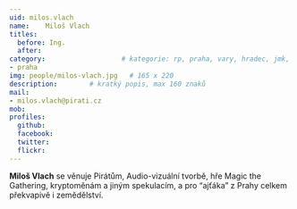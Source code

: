 ```yaml
---
uid: milos.vlach
name:    Miloš Vlach
titles:
  before: Ing. 
  after:
category:                 	# kategorie: rp, praha, vary, hradec, jmk, senat
- praha
img: people/milos-vlach.jpg   # 165 x 220
description:      	# kratký popis, max 160 znaků
mail:
- milos.vlach@pirati.cz
mob:			 
profiles:
  github:       
  facebook:  
  twitter: 		  
  flickr:		  
---
```


**Miloš Vlach** se věnuje Pirátům, Audio-vizuální tvorbě, hře Magic the Gathering, kryptoměnám a jiným spekulacím, a pro “ajťáka” z Prahy celkem překvapivě i zemědělství.
